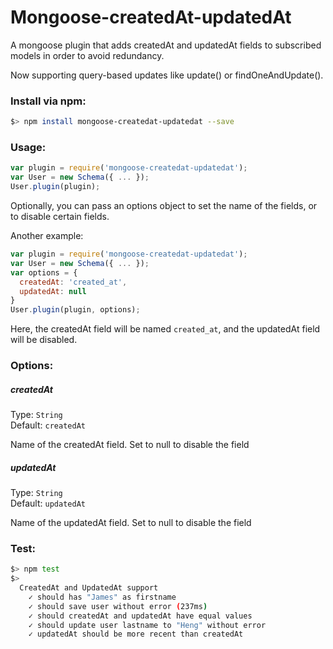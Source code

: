 # Mongoose-createdAt-updatedAt

A mongoose plugin that adds createdAt and updatedAt fields to subscribed models in order to avoid redundancy.

Now supporting query-based updates like update() or findOneAndUpdate().

### Install via npm:

```bash
$> npm install mongoose-createdat-updatedat --save
```

### Usage:

```js
var plugin = require('mongoose-createdat-updatedat');
var User = new Schema({ ... });
User.plugin(plugin);
```

Optionally, you can pass an options object to set the name of the fields, or to disable certain fields.

Another example:

```js
var plugin = require('mongoose-createdat-updatedat');
var User = new Schema({ ... });
var options = {
  createdAt: 'created_at',
  updatedAt: null
}
User.plugin(plugin, options);
```

Here, the createdAt field will be named `created_at`, and the updatedAt field will be disabled.

### Options:

##### createdAt
Type: `String`  
Default: `createdAt`

Name of the createdAt field. Set to null to disable the field

##### updatedAt
Type: `String`  
Default: `updatedAt`

Name of the updatedAt field. Set to null to disable the field

### Test:

```bash
$> npm test
$>
  CreatedAt and UpdatedAt support
    ✓ should has "James" as firstname
    ✓ should save user without error (237ms)
    ✓ should createdAt and updatedAt have equal values
    ✓ should update user lastname to "Heng" without error
    ✓ updatedAt should be more recent than createdAt
```
